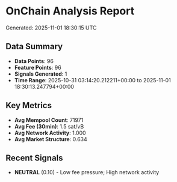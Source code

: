 # OnChain Analysis Report
Generated: 2025-11-01 18:30:15 UTC

## Data Summary
- **Data Points**: 96
- **Feature Points**: 96
- **Signals Generated**: 1
- **Time Range**: 2025-10-31 03:14:20.212211+00:00 to 2025-11-01 18:30:13.247794+00:00

## Key Metrics
- **Avg Mempool Count**: 71971
- **Avg Fee (30min)**: 1.5 sat/vB
- **Avg Network Activity**: 1.000
- **Avg Market Structure**: 0.634

## Recent Signals
- **NEUTRAL** (0.10) - Low fee pressure; High network activity
